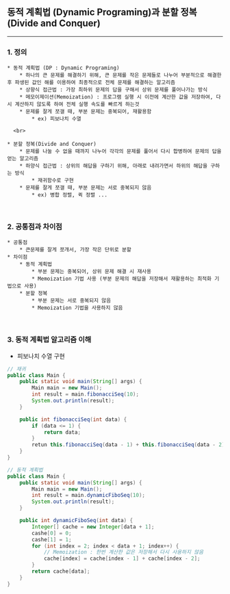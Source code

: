 ## 동적 계획법 (Dynamic Programing)과 분할 정복(Divide and Conquer)

<hr>

### 1. 정의
    * 동적 계획법 (DP : Dynamic Programing)
        * 하나의 큰 문제를 해결하기 위해, 큰 문제를 작은 문제들로 나누어 부분적으로 해결한 후 파생된 값인 해를 이용하여 최종적으로 전체 문제를 해결하는 알고리즘
        * 상향식 접근법 : 가장 최하위 문제의 답을 구해서 상위 문제를 풀어나가는 방식
        * 메모이제이션(Memoization) : 프로그램 실행 시 이전에 계산한 값을 저장하여, 다시 계산하지 않도록 하여 전체 실행 속도를 빠르게 하는것
        * 문제를 잘게 쪼갤 때, 부분 문제는 중복되어, 재활용함
            * ex) 피보나치 수열

      <br>

    * 분할 정복(Divide and Conquer)
        * 문제를 나눌 수 없을 때까지 나누어 각각의 문제를 풀어서 다시 합병하여 문제의 답을 얻는 알고리즘
        * 하양식 접근법 : 상위의 해답을 구하기 위해, 아래로 내려가면서 하위의 해답을 구하는 방식
            * 재귀함수로 구현
        * 문제를 잘게 쪼갤 때, 부분 문제는 서로 중복되지 않음
            * ex) 병합 정렬, 퀵 정렬 ...

<br>

### 2. 공통점과 차이점
    * 공통점
        * 큰문제를 잘게 쪼개서, 가장 작은 단위로 분할
    * 차이점
        * 동적 계획법
            * 부분 문제는 중복되어, 상위 문제 해결 시 재사용
            * Memoization 기법 사용 (부분 문제의 해답을 저장해서 재활용하는 최적화 기법으로 사용)
        * 분할 정복
            * 부분 문제는 서로 중복되지 않음
            * Memoization 기법을 사용하지 않음

<br>

### 3. 동적 계획법 알고리즘 이해

* 피보나치 수열 구현

```java 
// 재귀
public class Main {
    public static void main(String[] args) {
        Main main = new Main();
        int result = main.fibonacciSeq(10);
        System.out.println(result);
    }

    public int fibonacciSeq(int data) {
        if (data <= 1) {
            return data;
        }
        retun this.fibonacciSeq(data - 1) + this.fibonacciSeq(data - 2);
    }
}
```

```java
// 동적 계획법
public class Main {
    public static void main(String[] args) {
        Main main = new Main();
        int result = main.dynamicFiboSeq(10);
        System.out.println(result);
    }

    public int dynamicFiboSeq(int data) {
        Integer[] cache = new Integer[data + 1];
        cashe[0] = 0;
        cashe[1] = 1;
        for (int index = 2; index < data + 1; index++) {
            // Memoization : 한번 계산한 값은 저장해서 다시 사용하지 않음 
            cache[index] = cache[index - 1] + cache[index - 2];
        }
        return cache[data];
    }
}
```

<br>